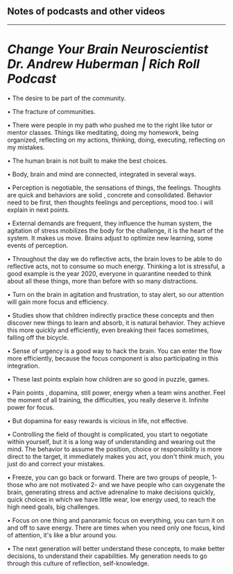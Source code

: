 ## Notes of podcasts and other videos
***
# *Change Your Brain Neuroscientist Dr. Andrew Huberman | Rich Roll Podcast*

• The desire to be part of the community.

• The fracture of communities.

• There were people in my path who pushed me to the right like tutor or mentor classes. Things like meditating, doing my homework, being organized, reflecting on my actions, thinking, doing, executing, reflecting on my mistakes.

• The human brain is not built to make the best choices.

• Body, brain and mind are connected, integrated in several ways.

• Perception is negotiable, the sensations of things, the feelings. Thoughts are quick and behaviors are solid , concrete and consolidated. Behavior need to be first, then thoughts feelings and perceptions, mood too. i will explain in next points.

• External demands are frequent, they influence the human system, the agitation of stress mobilizes the body for the challenge, it is the heart of the system. It makes us move. Brains adjust to optimize new learning, some events of perception.

• Throughout the day we do reflective acts, the brain loves to be able to do reflective acts, not to consume so much energy. Thinking a lot is stressful, a good example is the year 2020, everyone in quarantine needed to think about all these things, more than before with so many distractions.

• Turn on the brain in agitation and frustration, to stay alert, so our attention will gain more focus and efficiency.

• Studies show that children indirectly practice these concepts and then discover new things to learn and absorb, it is natural behavior. They achieve this more quickly and efficiently, even breaking their faces sometimes, falling off the bicycle.

• Sense of urgency is a good way to hack the brain. You can enter the flow more efficiently, because the focus component is also participating in this integration.

• These last points explain how children are so good in puzzle, games.

• Pain points , dopamina, still power, energy when a team wins another. Feel the moment of all training, the difficulties, you really deserve it. Infinite power for focus. 

• But dopamina for easy rewards is vicious in life, not effective.

• Controlling the field of thought is complicated, you start to negotiate within yourself, but it is a long way of understanding and wearing out the mind. The behavior to assume the position, choice or responsibility is more direct to the target, it immediately makes you act, you don't think much, you just do and correct your mistakes.

• Freeze, you can go back or forward.
There are two groups of people, 1- those who are not motivated 2- and we have people who can oxygenate the brain, generating stress and active adrenaline to make decisions quickly, quick choices in which we have little wear, low energy used, to reach the high need goals, big challenges.

• Focus on one thing and panoramic focus on everything, you can turn it on and off to save energy. There are times when you need only one focus, kind of attention, it's like a blur around you.

• The next generation will better understand these concepts, to make better decisions, to understand their capabilities. My generation needs to go through this culture of reflection, self-knowledge.


